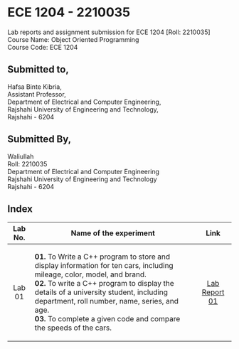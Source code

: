 # ECE 1204 - 2210035
Lab reports and assignment submission for ECE 1204 [Roll: 2210035]              
Course Name: Object Oriented Programming             
Course Code: ECE 1204

<h2 align = "left" >Submitted to, </h2>
<p align = "left" >
Hafsa Binte Kibria,<br>   
Assistant Professor,<br>             
Department of Electrical and Computer Engineering,<br>  
Rajshahi University of Engineering and Technology,<br>  
Rajshahi - 6204
</p>

## Submitted By,
Waliullah  
Roll: 2210035  
Department of Electrical and Computer Engineering  
Rajshahi University of Engineering and Technology  
Rajshahi - 6204

## Index
| Lab No. | Name of the experiment | Link |
| :---: | :---: | :---: |
| Lab 01 | <p align = "left" >**01.** To Write a C++ program to store and display information for ten cars, including mileage, color, model, and brand.<br>**02.** To write a C++ program to display the details of a university student, including department, roll number, name, series, and age.<br>**03.** To complete a given code and compare the speeds of the cars.</p> | [Lab Report 01](https://github.com/waliullah14/ECE-1204_2210035/blob/main/Lab%2001/Lab%20Report%2001.md) |
